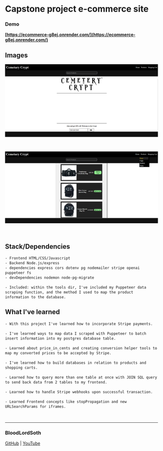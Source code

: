 # Capstone project e-commerce site

### Demo
**[https://ecommerce-g8ej.onrender.com/](https://ecommerce-g8ej.onrender.com/)**


## Images

![pic1](./frontend/assets/cryptss2.png)

<br>

![pic2](./frontend/assets/cryptss.png)

<br>

## Stack/Dependencies
```
- Frontend HTML/CSS/Javascript
- Backend Node.js/express
- dependencies express cors dotenv pg nodemailer stripe openai puppeteer fs
- devDependencies nodemon node-pg-migrate

- Included: within the tools dir, I've included my Puppeteer data scraping function, and the method I used to map the product information to the database.
```

## What I've learned
```
- With this project I've learned how to incorporate Stripe payments.

- I've learned ways to map data I scraped with Puppeteer to batch insert information into my postgres database table.

- Learned about price_in_cents and creating conversion helper tools to map my converted prices to be accepted by Stripe.

- I've learned how to build databases in relation to products and shopping carts.

- Learned how to query more than one table at once with JOIN SQL query to send back data from 2 tables to my frontend.

- Learned how to handle Stripe webhooks upon successful transaction.

- Learned Frontend concepts like stopPropagation and new URLSearchParams for iframes.

```

<br>

---
### BloodLordSoth
[GitHub](http://github.com/BloodLordSoth) | [YouTube](http://youtube.com/@BloodLordSoth)